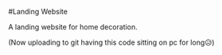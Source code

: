 #Landing Website

A landing website for home decoration.

(Now uploading to git having this code sitting on pc for long😥)
